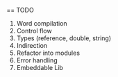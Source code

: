 == TODO
1. Word compilation
2. Control flow
2. Types (reference, double, string)
3. Indirection
4. Refactor into modules
5. Error handling
6. Embeddable Lib
